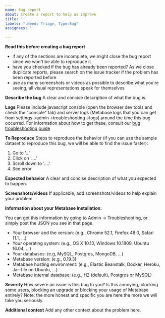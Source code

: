 ```yaml
---
name: Bug report
about: Create a report to help us improve
title: ''
labels: ".Needs Triage, Type:Bug"
assignees: ''

---
```

**Read this before creating a bug report**
- if any of the sections are incomplete, we might close the bug report since we won't be able to reproduce it
- have you checked if the bug has already been reported? As we close duplicate reports, please search on the issue tracker if the problem has been reported before
- use as many screenshots or videos as possible to describe what you're seeing, all visual representations speak for themselves

**Describe the bug**
A clear and concise description of what the bug is.

**Logs**
Please include javascript console (open the browser dev tools and check the "console" tab) and server logs (Metabase logs that you can get from settings->admin->troubleshooting->logs) around the time this bug occurred. For information about how to get these, consult our [bug troubleshooting guide](https://metabase.com/docs/latest/troubleshooting-guide/bugs.html)

**To Reproduce**
Steps to reproduce the behavior (if you can use the sample dataset to reproduce this bug, we will be able to find the issue faster):
1. Go to '...'
2. Click on '....'
3. Scroll down to '....'
4. See error

**Expected behavior**
A clear and concise description of what you expected to happen.

**Screenshots/videos**
If applicable, add screenshots/videos to help explain your problem.

**Information about your Metabase Installation:**

You can get this information by going to Admin -> Troubleshooting, or simply post the JSON you see in that page.

- Your browser and the version: (e.g., Chrome 52.1, Firefox 48.0, Safari 11.1, …)
- Your operating system: (e.g., OS X 10.10, Windows 10.1809, Ubuntu 16.04, …)
- Your databases: (e.g, MySQL, Postgres, MongoDB, …)
- Metabase version: (e.g., 0.19.3)
- Metabase hosting environment: (e.g., Elastic Beanstalk, Docker, Heroku, Jar-file on Ubuntu, …)
- Metabase internal database: (e.g., H2 (default), Postgres or MySQL)

**Severity**
How severe an issue is this bug to you? Is this annoying, blocking some users, blocking an upgrade or blocking your usage of Metabase entirely?
Note: the more honest and specific you are here the more we will take you seriously.

**Additional context**
Add any other context about the problem here.

